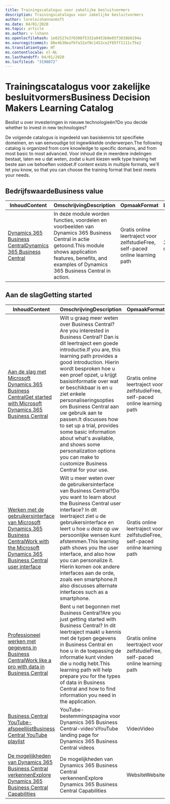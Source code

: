 ```yaml
---
title: Trainingscatalogus voor zakelijke besluitvormers
description: Trainingscatalogus voor zakelijke besluitvormers
author: loreleishannonmsft
ms.date: 04/01/2020
ms.topic: article
ms.author: v-lshann
ms.openlocfilehash: 1e02527e370308f5332a0453b0e05f3838b0194a
ms.sourcegitcommit: 88e4b30eaf6fa32af0c1452ce2f85ff1111c75e2
ms.translationtype: HT
ms.contentlocale: nl-NL
ms.lasthandoff: 04/01/2020
ms.locfileid: "3190872"
---
```

# <a name="business-decision-makers-learning-catalog"></a><span data-ttu-id="fba56-103">Trainingscatalogus voor zakelijke besluitvormers</span><span class="sxs-lookup"><span data-stu-id="fba56-103">Business Decision Makers Learning Catalog</span></span>

<span data-ttu-id="fba56-104">Beslist u over investeringen in nieuwe technologieën?</span><span class="sxs-lookup"><span data-stu-id="fba56-104">Do you decide whether to invest in new technologies?</span></span>

<span data-ttu-id="fba56-105">De volgende catalogus is ingedeeld van basiskennis tot specifieke domeinen, en van eenvoudige tot ingewikkelde onderwerpen.</span><span class="sxs-lookup"><span data-stu-id="fba56-105">The following catalog is organized from core knowledge to specific domains, and from most basic to most advanced.</span></span> <span data-ttu-id="fba56-106">Voor inhoud die in meerdere indelingen bestaat, laten we u dat weten, zodat u kunt kiezen welk type training het beste aan uw behoeften voldoet.</span><span class="sxs-lookup"><span data-stu-id="fba56-106">If content exists in multiple formats, we'll let you know, so that you can choose the training format that best meets your needs.</span></span>  

## <a name="business-value"></a><span data-ttu-id="fba56-107">Bedrijfswaarde<a name="busvalue"></a></span><span class="sxs-lookup"><span data-stu-id="fba56-107">Business value<a name="busvalue"></a></span></span>

| <span data-ttu-id="fba56-108">Inhoud</span><span class="sxs-lookup"><span data-stu-id="fba56-108">Content</span></span>                                                                 | <span data-ttu-id="fba56-109">Omschrijving</span><span class="sxs-lookup"><span data-stu-id="fba56-109">Description</span></span>                                                                                                | <span data-ttu-id="fba56-110">Opmaak</span><span class="sxs-lookup"><span data-stu-id="fba56-110">Format</span></span>                                | <span data-ttu-id="fba56-111">Lengte</span><span class="sxs-lookup"><span data-stu-id="fba56-111">Length</span></span>     |
|----------------------------------------------------------------------------------------------------------------|------------------------------------------------------------------------------------------------------------|---------------------------------------|------------|
| [<span data-ttu-id="fba56-112">Dynamics 365 Business Central</span><span class="sxs-lookup"><span data-stu-id="fba56-112">Dynamics 365 Business Central</span></span>](https://docs.microsoft.com/learn/modules/dynamics-365-business-central/) | <span data-ttu-id="fba56-113">In deze module worden functies, voordelen en voorbeelden van Dynamics 365 Business Central in actie getoond.</span><span class="sxs-lookup"><span data-stu-id="fba56-113">This module shows application features, benefits, and examples of Dynamics 365 Business Central in action.</span></span> | <span data-ttu-id="fba56-114">Gratis online leertraject voor zelfstudie</span><span class="sxs-lookup"><span data-stu-id="fba56-114">Free, self-paced online learning path</span></span> | <span data-ttu-id="fba56-115">24 minuten</span><span class="sxs-lookup"><span data-stu-id="fba56-115">24 minutes</span></span> |

## <a name="getting-started"></a><span data-ttu-id="fba56-116">Aan de slag<a name="get-started"></a></span><span class="sxs-lookup"><span data-stu-id="fba56-116">Getting started<a name="get-started"></a></span></span>

| <span data-ttu-id="fba56-117">Inhoud</span><span class="sxs-lookup"><span data-stu-id="fba56-117">Content</span></span>                                                                                                                             | <span data-ttu-id="fba56-118">Omschrijving</span><span class="sxs-lookup"><span data-stu-id="fba56-118">Description</span></span>                                                                                                                                                                                                                                                                                      | <span data-ttu-id="fba56-119">Opmaak</span><span class="sxs-lookup"><span data-stu-id="fba56-119">Format</span></span>                                | <span data-ttu-id="fba56-120">Lengte</span><span class="sxs-lookup"><span data-stu-id="fba56-120">Length</span></span>             |
|------------------------------------------------------------------------------------------------------------------------------------------------------------------------------|--------------------------------------------------------------------------------------------------------------------------------------------------------------------------------------------------------------------------------------------------------------------------------------------------|---------------------------------------|--------------------|
| [<span data-ttu-id="fba56-121">Aan de slag met Microsoft Dynamics 365 Business Central</span><span class="sxs-lookup"><span data-stu-id="fba56-121">Get started with Microsoft Dynamics 365 Business Central</span></span>](https://docs.microsoft.com/learn/paths/get-started-dynamics-365-business-central/)                          | <span data-ttu-id="fba56-122">Wilt u graag meer weten over Business Central?</span><span class="sxs-lookup"><span data-stu-id="fba56-122">Are you interested in Business Central?</span></span> <span data-ttu-id="fba56-123">Dan is dit leertraject een goede introductie.</span><span class="sxs-lookup"><span data-stu-id="fba56-123">If you are, this learning path provides a good introduction.</span></span> <span data-ttu-id="fba56-124">Hierin wordt besproken hoe u een proef opzet, u krijgt basisinformatie over wat er beschikbaar is en u ziet enkele personaliseringsopties om Business Central aan uw gebruik aan te passen.</span><span class="sxs-lookup"><span data-stu-id="fba56-124">It discusses how to set up a trial, provides some basic information about what's available, and shows some personalization options you can make to customize Business Central for your use.</span></span> | <span data-ttu-id="fba56-125">Gratis online leertraject voor zelfstudie</span><span class="sxs-lookup"><span data-stu-id="fba56-125">Free, self-paced online learning path</span></span> | <span data-ttu-id="fba56-126">3 uur, 4 minuten</span><span class="sxs-lookup"><span data-stu-id="fba56-126">3 hours 4 minutes</span></span>  |
| [<span data-ttu-id="fba56-127">Werken met de gebruikersinterface van Microsoft Dynamics 365 Business Central</span><span class="sxs-lookup"><span data-stu-id="fba56-127">Work with the Microsoft Dynamics 365 Business Central user interface</span></span>](https://docs.microsoft.com/learn/paths/work-with-user-interface-dynamics-365-business-central/) | <span data-ttu-id="fba56-128">Wilt u meer weten over de gebruikersinterface van Business Central?</span><span class="sxs-lookup"><span data-stu-id="fba56-128">Do you want to learn about the Business Central user interface?</span></span> <span data-ttu-id="fba56-129">In dit leertraject ziet u de gebruikersinterface en leert u hoe u deze op uw persoonlijke wensen kunt afstemmen.</span><span class="sxs-lookup"><span data-stu-id="fba56-129">This learning path shows you the user interface, and also how you can personalize it.</span></span> <span data-ttu-id="fba56-130">Hierin komen ook andere interfaces aan de orde, zoals een smartphone.</span><span class="sxs-lookup"><span data-stu-id="fba56-130">It also discusses alternate interfaces such as a smartphone.</span></span>                                                                               | <span data-ttu-id="fba56-131">Gratis online leertraject voor zelfstudie</span><span class="sxs-lookup"><span data-stu-id="fba56-131">Free, self-paced online learning path</span></span> | <span data-ttu-id="fba56-132">2 uur, 27 minuten</span><span class="sxs-lookup"><span data-stu-id="fba56-132">2 hours 27 minutes</span></span> |
| [<span data-ttu-id="fba56-133">Professioneel werken met gegevens in Business Central</span><span class="sxs-lookup"><span data-stu-id="fba56-133">Work like a pro with data in Business Central</span></span>](https://docs.microsoft.com/learn/paths/work-pro-data-dynamics-365-business-central)                                    | <span data-ttu-id="fba56-134">Bent u net begonnen met Business Central?</span><span class="sxs-lookup"><span data-stu-id="fba56-134">Are you just getting started with Business Central?</span></span> <span data-ttu-id="fba56-135">In dit leertraject maakt u kennis met de typen gegevens in Business Central en hoe u in de toepassing de informatie kunt vinden die u nodig hebt.</span><span class="sxs-lookup"><span data-stu-id="fba56-135">This learning path will help prepare you for the types of data in Business Central and how to find information you need in the application.</span></span>                                                                                                  | <span data-ttu-id="fba56-136">Gratis online leertraject voor zelfstudie</span><span class="sxs-lookup"><span data-stu-id="fba56-136">Free, self-paced online learning path</span></span> | <span data-ttu-id="fba56-137">2 uur, 27 minuten</span><span class="sxs-lookup"><span data-stu-id="fba56-137">2 hours 27 minutes</span></span> |
| [<span data-ttu-id="fba56-138">Business Central YouTube-afspeellijst</span><span class="sxs-lookup"><span data-stu-id="fba56-138">Business Central YouTube playlist</span></span>](https://www.youtube.com/playlist?list=PLcakwueIHoT-wVFPKUtmxlqcG1kJ0oqq4)                                                                | <span data-ttu-id="fba56-139">YouTube-bestemmingspagina voor Dynamics 365 Business Central-video's</span><span class="sxs-lookup"><span data-stu-id="fba56-139">YouTube landing page for Dynamics 365 Business Central videos</span></span>                                                                                                                                                                                                                                    | <span data-ttu-id="fba56-140">Video</span><span class="sxs-lookup"><span data-stu-id="fba56-140">Video</span></span>                                 |                    |
| [<span data-ttu-id="fba56-141">De mogelijkheden van Dynamics 365 Business Central verkennen</span><span class="sxs-lookup"><span data-stu-id="fba56-141">Explore Dynamics 365 Business Central Capabilities</span></span>](https://dynamics.microsoft.com/business-central/capabilities/)                                                    | <span data-ttu-id="fba56-142">De mogelijkheden van Dynamics 365 Business Central verkennen</span><span class="sxs-lookup"><span data-stu-id="fba56-142">Explore Dynamics 365 Business Central Capabilities</span></span>                                                                                                                                                                                                                                               | <span data-ttu-id="fba56-143">Website</span><span class="sxs-lookup"><span data-stu-id="fba56-143">Website</span></span>                               |                    |
